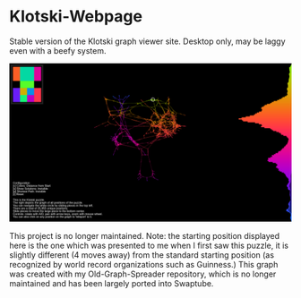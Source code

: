 # Klotski-Webpage
Stable version of the Klotski graph viewer site. Desktop only, may be laggy even with a beefy system.

![sample](sample.png)

This project is no longer maintained.
Note: the starting position displayed here is the one which was presented to me when I first saw this puzzle, it is slightly different (4 moves away) from the standard starting position (as recognized by world record organizations such as Guinness.)
This graph was created with my Old-Graph-Spreader repository, which is no longer maintained and has been largely ported into Swaptube.
